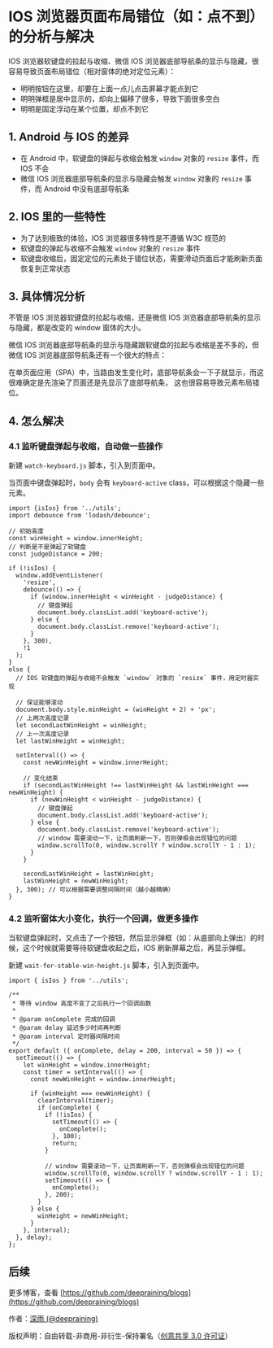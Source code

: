 # IOS 浏览器页面布局错位（如：点不到）的分析与解决

IOS 浏览器软键盘的拉起与收缩、微信 IOS 浏览器底部导航条的显示与隐藏，很容易导致页面布局错位（相对窗体的绝对定位元素）：

- 明明按钮在这里，却要在上面一点儿点击屏幕才能点到它
- 明明弹框是居中显示的，却向上偏移了很多，导致下面很多空白
- 明明是固定浮动在某个位置，却点不到它

## 1. Android 与 IOS 的差异

- 在 Android 中，软键盘的弹起与收缩会触发 `window` 对象的 `resize` 事件，而 IOS 不会
- 微信 IOS 浏览器底部导航条的显示与隐藏会触发 `window` 对象的 `resize` 事件，而 Android 中没有底部导航条

## 2. IOS 里的一些特性

- 为了达到极致的体验，IOS 浏览器很多特性是不遵循 W3C 规范的
- 软键盘的弹起与收缩不会触发 `window` 对象的 `resize` 事件
- 软键盘收缩后，固定定位的元素处于错位状态，需要滑动页面后才能刷新页面恢复到正常状态

## 3. 具体情况分析

不管是 IOS 浏览器软键盘的拉起与收缩，还是微信 IOS 浏览器底部导航条的显示与隐藏，都是改变的 window 窗体的大小。

微信 IOS 浏览器底部导航条的显示与隐藏跟软键盘的拉起与收缩是差不多的，但微信 IOS 浏览器底部导航条还有一个很大的特点：

在单页面应用（SPA）中，当路由发生变化时，底部导航条会一下子就显示，而这很难确定是先渲染了页面还是先显示了底部导航条，
这也很容易导致元素布局错位。

## 4. 怎么解决

### 4.1 监听键盘弹起与收缩，自动做一些操作

新建 `watch-keyboard.js` 脚本，引入到页面中。

当页面中键盘弹起时，`body` 会有 `keyboard-active` class，可以根据这个隐藏一些元素。

```
import {isIos} from '../utils';
import debounce from 'lodash/debounce';

// 初始高度
const winHeight = window.innerHeight;
// 判断是不是弹起了软键盘
const judgeDistance = 200;

if (!isIos) {
  window.addEventListener(
    'resize',
    debounce(() => {
      if (window.innerHeight < winHeight - judgeDistance) {
        // 键盘弹起
        document.body.classList.add('keyboard-active');
      } else {
        document.body.classList.remove('keyboard-active');
      }
    }, 300),
    !1
  );
}
else {
  // IOS 软键盘的弹起与收缩不会触发 `window` 对象的 `resize` 事件，用定时器实现

  // 保证能够滚动
  document.body.style.minHeight = (winHeight + 2) + 'px';
  // 上两次高度记录
  let secondLastWinHeight = winHeight;
  // 上一次高度记录
  let lastWinHeight = winHeight;

  setInterval(() => {
    const newWinHeight = window.innerHeight;

    // 变化结束
    if (secondLastWinHeight !== lastWinHeight && lastWinHeight === newWinHeight) {
      if (newWinHeight < winHeight - judgeDistance) {
        // 键盘弹起
        document.body.classList.add('keyboard-active');
      } else {
        document.body.classList.remove('keyboard-active');
        // window 需要滚动一下，让页面刷新一下，否则弹框会出现错位的问题
        window.scrollTo(0, window.scrollY ? window.scrollY - 1 : 1);
      }
    }

    secondLastWinHeight = lastWinHeight;
    lastWinHeight = newWinHeight;
  }, 300); // 可以根据需要调整间隔时间（越小越精确）
}
```

### 4.2 监听窗体大小变化，执行一个回调，做更多操作

当软键盘弹起时，又点击了一个按钮，然后显示弹框（如：从底部向上弹出）的时候，这个时候就需要等待软键盘收起之后，IOS 刷新屏幕之后，再显示弹框。

新建 `wait-for-stable-win-height.js` 脚本，引入到页面中。

```
import { isIos } from '../utils';

/**
 * 等待 window 高度不变了之后执行一个回调函数
 *
 * @param onComplete 完成的回调
 * @param delay 延迟多少时间再判断
 * @param interval 定时器间隔时间
 */
export default ({ onComplete, delay = 200, interval = 50 }) => {
  setTimeout(() => {
    let winHeight = window.innerHeight;
    const timer = setInterval(() => {
      const newWinHeight = window.innerHeight;

      if (winHeight === newWinHeight) {
        clearInterval(timer);
        if (onComplete) {
          if (!isIos) {
            setTimeout(() => {
              onComplete();
            }, 100);
            return;
          }

          // window 需要滚动一下，让页面刷新一下，否则弹框会出现错位的问题
          window.scrollTo(0, window.scrollY ? window.scrollY - 1 : 1);
          setTimeout(() => {
            onComplete();
          }, 200);
        }
      } else {
        winHeight = newWinHeight;
      }
    }, interval);
  }, delay);
};
```

## 后续

更多博客，查看 [https://github.com/deepraining/blogs](https://github.com/deepraining/blogs)

作者：[深雨 (@deepraining)](https://github.com/deepraining)

版权声明：自由转载-非商用-非衍生-保持署名（[创意共享 3.0 许可证](https://creativecommons.org/licenses/by-nc-nd/3.0/deed.zh)）
